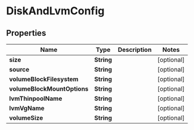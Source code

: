 

# DiskAndLvmConfig


## Properties

Name | Type | Description | Notes
------------ | ------------- | ------------- | -------------
**size** | **String** |  |  [optional]
**source** | **String** |  |  [optional]
**volumeBlockFilesystem** | **String** |  |  [optional]
**volumeBlockMountOptions** | **String** |  |  [optional]
**lvmThinpoolName** | **String** |  |  [optional]
**lvmVgName** | **String** |  |  [optional]
**volumeSize** | **String** |  |  [optional]



